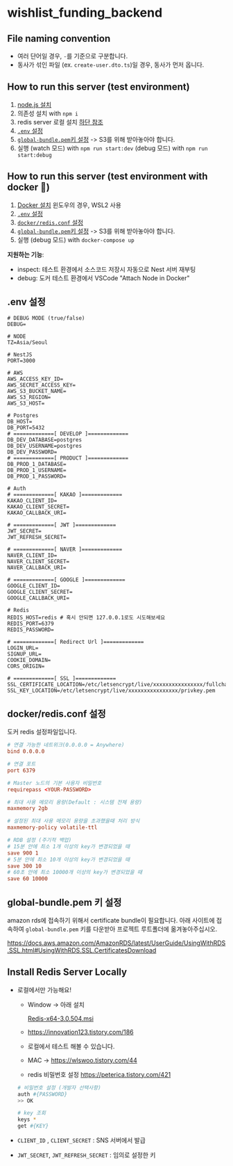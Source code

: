 # wishlist_funding_backend

## File naming convention

- 여러 단어일 경우, `-`를 기준으로 구분합니다.
- 동사가 섞인 파일 (ex. `create-user.dto.ts`)일 경우, 동사가 먼저 옵니다.

## How to run this server (test environment)

1. [node.js 설치](https://nodejs.org/en)
2. 의존성 설치 with `npm i`
3. redis server 로컬 설치 [하단 참조](#Install-Redis-Server-Locally)
4. [`.env` 설정](#env-설정)
5. [`global-bundle.pem`키 설정](#globalbundlepem-키-설정) -> S3를 위해 받아놓아야 합니다.
6. 실행 (watch 모드) with `npm run start:dev` (debug 모드) with `npm run start:debug`

## How to run this server (test environment with docker 🐳)

1. [Docker 설치](https://www.docker.com) 윈도우의 경우, WSL2 사용
2. [`.env` 설정](#env-설정)
3. [`docker/redis.conf` 설정](#dockerredisconf-설정)
4. [`global-bundle.pem`키 설정](#globalbundlepem-키-설정) -> S3를 위해 받아놓아야 합니다.
5. 실행 (debug 모드) with `docker-compose up`

**지원하는 기능**:

- inspect: 테스트 환경에서 소스코드 저장시 자동으로 Nest 서버 재부팅
- debug: 도커 테스트 환경에서 VSCode "Attach Node in Docker"

## .env 설정

```.env
# DEBUG MODE (true/false)
DEBUG=

# NODE
TZ=Asia/Seoul

# NestJS
PORT=3000

# AWS
AWS_ACCESS_KEY_ID=
AWS_SECRET_ACCESS_KEY=
AWS_S3_BUCKET_NAME=
AWS_S3_REGION=
AWS_S3_HOST=

# Postgres
DB_HOST=
DB_PORT=5432
# =============[ DEVELOP ]=============
DB_DEV_DATABASE=postgres
DB_DEV_USERNAME=postgres
DB_DEV_PASSWORD=
# =============[ PRODUCT ]=============
DB_PROD_1_DATABASE=
DB_PROD_1_USERNAME=
DB_PROD_1_PASSWORD=

# Auth
# =============[ KAKAO ]=============
KAKAO_CLIENT_ID=
KAKAO_CLIENT_SECRET=
KAKAO_CALLBACK_URI=

# =============[ JWT ]=============
JWT_SECRET=
JWT_REFRESH_SECRET=

# =============[ NAVER ]=============
NAVER_CLIENT_ID=
NAVER_CLIENT_SECRET=
NAVER_CALLBACK_URI=

# =============[ GOOGLE ]=============
GOOGLE_CLIENT_ID=
GOOGLE_CLIENT_SECRET=
GOOGLE_CALLBACK_URI=

# Redis
REDIS_HOST=redis # 혹시 안되면 127.0.0.1로도 시도해보세요
REDIS_PORT=6379
REDIS_PASSWORD=

# =============[ Redirect Url ]=============
LOGIN_URL=
SIGNUP_URL=
COOKIE_DOMAIN=
CORS_ORIGIN=

# =============[ SSL ]=============
SSL_CERTIFICATE_LOCATION=/etc/letsencrypt/live/xxxxxxxxxxxxxxxx/fullchain.pem
SSL_KEY_LOCATION=/etc/letsencrypt/live/xxxxxxxxxxxxxxxx/privkey.pem
```

## docker/redis.conf 설정

도커 redis 설정파일입니다.

```conf
# 연결 가능한 네트위크(0.0.0.0 = Anywhere)
bind 0.0.0.0

# 연결 포트
port 6379

# Master 노드의 기본 사용자 비밀번호
requirepass <YOUR-PASSWORD>

# 최대 사용 메모리 용량(Default : 시스템 전체 용량)
maxmemory 2gb

# 설정된 최대 사용 메모리 용량을 초과했을때 처리 방식
maxmemory-policy volatile-ttl

# RDB 설정 (주기적 백업)
# 15분 안에 최소 1개 이상의 key가 변경되었을 때
save 900 1
# 5분 안에 최소 10개 이상의 key가 변경되었을 때
save 300 10
# 60초 안에 최소 10000개 이상의 key가 변경되었을 때
save 60 10000
```

## global-bundle.pem 키 설정

amazon rds에 접속하기 위해서 certificate bundle이 필요합니다. 아래 사이트에 접속하여 `global-bundle.pem` 키를 다운받아 프로젝트 루트폴더에 옮겨놓아주십시오.

https://docs.aws.amazon.com/AmazonRDS/latest/UserGuide/UsingWithRDS.SSL.html#UsingWithRDS.SSL.CertificatesDownload

## Install Redis Server Locally

- 로컬에서만 가능해요!
    - Window → 아래 설치
        
        [Redis-x64-3.0.504.msi](https://prod-files-secure.s3.us-west-2.amazonaws.com/a58622d1-e964-481a-b684-e2f5510530c0/c315cca0-5fbd-4c16-b567-8f5184a44734/Redis-x64-3.0.504.msi)
        
    - https://innovation123.tistory.com/186
    - 로컬에서 테스트 해볼 수 있습니다.
    - MAC → https://wlswoo.tistory.com/44
    - redis 비밀번호 설정 https://peterica.tistory.com/421
    
    ```bash
    # 비밀번호 설정 (개발자 선택사항)
    auth #{PASSWORD}
    >> OK
    
    # key 조회
    keys *
    get #{KEY}
    ```
    

- `CLIENT_ID` , `CLIENT_SECRET` :  SNS 서버에서 발급
- `JWT_SECRET`, `JWT_REFRESH_SECRET` : 임의로 설정한 키
